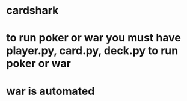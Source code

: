 # cardshark
# to run poker or war you must have player.py, card.py, deck.py to run poker or war
# war is automated
